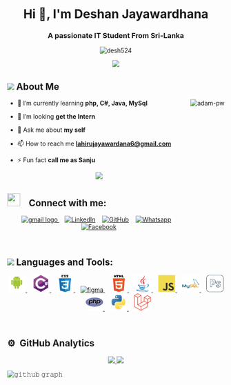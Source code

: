 <h1 align="center">Hi 👋, I'm Deshan Jayawardhana</h1>
<h3 align="center">A passionate IT Student From Sri-Lanka</h3>

<p align="center"> <img src="https://komarev.com/ghpvc/?username=desh524&label=Profile%20views&color=0e75b6&style=flat" alt="desh524" /> </p>


<p align="center">
  <a href="https://github.com/DenverCoder1/readme-typing-svg"><img src="https://readme-typing-svg.herokuapp.com?font=Time+New+Roman&color=%388ccd&size=25&center=true&vCenter=true&width=600&height=100&lines=Software+Developer;Web+Developer;From+Sri+Lanka;Always+learning+new+things"></a>
</p>
<h2><img src = "https://github.com/7oSkaaa/7oSkaaa/blob/main/Images/about_me.gif?raw=true" width = 25px> About Me </h2>
<p><img align="right" src="https://github.com/Adam-pw/Adam-pw/blob/main/animation_500_kxa883sd.gif" alt="adam-pw" height="300px;" ></p>

- 🌱 I’m currently learning **php, C#, Java, MySql**

- 🤝 I’m looking **get the Intern**

- 💬 Ask me about **my self**

- 📫 How to reach me **lahirujayawardana6@gmail.com**

- ⚡ Fun fact **call me as Sanju**

  

<center>
  <img src = "https://media0.giphy.com/media/KDDpcKigbfFpnejZs6/giphy.gif?cid=ecf05e47oy6f4zjs8g1qoiystc56cu7r9tb8a1fe76e05oty&rid=giphy.gif" width = 100px>
</center>

<h2 align="left"><img src="https://media.giphy.com/media/iY8CRBdQXODJSCERIr/giphy.gif" width="30" height="30" style="margin-right: 15px;"> Connect with me:</h2>
<p align="center">
  <a href="mailto:lahirujayawardana6@gmail.com" target="_blank">
    <img src="https://img.shields.io/static/v1?message=Gmail&logo=gmail&label=&color=D14836&logoColor=white&labelColor=&style=for-the-badge" height="35" alt="gmail logo"  />
  </a> &nbsp;&nbsp;
<a href="https://www.linkedin.com/in/deshan-jayawardhana-286613240" rel="nofollow"><img src="https://camo.githubusercontent.com/e9936ff00928028fc610bb2b3ed5a3e41a1d082e62436bd0f8ec2f2c7efba609/68747470733a2f2f696d672e736869656c64732e696f2f62616467652f6c696e6b6564696e2d2532333041363643322e7376673f7374796c653d706c6173746963266c6f676f3d6c696e6b6564696e266c6f676f436f6c6f723d7768697465" alt="LinkedIn" data-canonical-src="https://img.shields.io/badge/linkedin-%230A66C2.svg?style=plastic&amp;logo=linkedin&amp;logoColor=white" style="width: 100px; height: 40px"></a> &nbsp;&nbsp;
<a href="http://github.com/Desh524"><img src="https://camo.githubusercontent.com/87c82381e50ddc78de91c6f4535bd8a3bf8e02ba6954f07e07d6c751503b385a/68747470733a2f2f696d672e736869656c64732e696f2f62616467652f6769746875622d2532333138313731372e7376673f7374796c653d706c6173746963266c6f676f3d676974687562266c6f676f436f6c6f723d7768697465" alt="GitHub" data-canonical-src="https://img.shields.io/badge/github-%23181717.svg?style=plastic&amp;logo=github&amp;logoColor=white" style="width: 100px; height: 40px"></a> &nbsp;&nbsp; 
<a href="https://wa.me/+94765315828"><img src="https://img.shields.io/badge/whatsapp-%2325D366.svg?style=plastic&logo=whatsapp&logoColor=white" alt="Whatsapp" style="width: 100px; height: 40px"></a> &nbsp;&nbsp; 
<a href="https://fb.com/sachintha deshan" target="blank"><img src="https://img.shields.io/badge/facebook-%231877F2.svg?style=plastic&logo=facebook&logoColor=white" alt="Facebook" style="width: 100px; height: 40px"></a> </br>
</p>
<br>
<h2 align="left"><img src = "https://github.com/7oSkaaa/7oSkaaa/blob/main/Images/Programming_Languages.gif?raw=true" width = 30px> Languages and Tools:</h2>
<p align="Center"> 
<a href="https://developer.android.com" target="_blank" rel="noreferrer"> <img src="https://raw.githubusercontent.com/devicons/devicon/master/icons/android/android-original-wordmark.svg" alt="android" width="40" height="40"/> </a>&nbsp;&nbsp; <a href="https://learn.microsoft.com/en-us/dotnet/csharp/" target="_blank" rel="noreferrer"> <img src="https://raw.githubusercontent.com/devicons/devicon/master/icons/csharp/csharp-original.svg" alt="csharp" width="40" height="40"/> </a> &nbsp;&nbsp; <a href="https://www.w3schools.com/css/" target="_blank" rel="noreferrer"> <img src="https://raw.githubusercontent.com/devicons/devicon/master/icons/css3/css3-original-wordmark.svg" alt="css3" width="40" height="40"/> </a> &nbsp;&nbsp; <a href="https://www.figma.com/" target="_blank" rel="noreferrer"> <img src="https://www.vectorlogo.zone/logos/figma/figma-icon.svg" alt="figma" width="40" height="40"/> </a> &nbsp;&nbsp; <a href="https://www.w3.org/html/" target="_blank" rel="noreferrer"> <img src="https://raw.githubusercontent.com/devicons/devicon/master/icons/html5/html5-original-wordmark.svg" alt="html5" width="40" height="40"/> </a> &nbsp;&nbsp; <a href="https://www.java.com" target="_blank" rel="noreferrer"> <img src="https://raw.githubusercontent.com/devicons/devicon/master/icons/java/java-original.svg" alt="java" width="40" height="40"/> </a> &nbsp;&nbsp; <a href="https://developer.mozilla.org/en-US/docs/Web/JavaScript" target="_blank" rel="noreferrer"> <img src="https://raw.githubusercontent.com/devicons/devicon/master/icons/javascript/javascript-original.svg" alt="javascript" width="40" height="40"/> </a> &nbsp;&nbsp; <a href="https://www.mysql.com/" target="_blank" rel="noreferrer"> <img src="https://raw.githubusercontent.com/devicons/devicon/master/icons/mysql/mysql-original-wordmark.svg" alt="mysql" width="40" height="40"/> </a> &nbsp;&nbsp; <a href="https://www.photoshop.com/en" target="_blank" rel="noreferrer"> <img src="https://raw.githubusercontent.com/devicons/devicon/master/icons/photoshop/photoshop-line.svg" alt="photoshop" width="40" height="40"/> </a> &nbsp;&nbsp; <a href="https://www.php.net" target="_blank" rel="noreferrer"> <img src="https://raw.githubusercontent.com/devicons/devicon/master/icons/php/php-original.svg" alt="php" width="40" height="40"/> </a> &nbsp;&nbsp; <a href="https://www.python.org" target="_blank" rel="noreferrer"> <img src="https://raw.githubusercontent.com/devicons/devicon/master/icons/python/python-original.svg" alt="python" width="40" height="40"/> </a> &nbsp;&nbsp; <a href="https://www.laravel.comg" target="_blank" rel="noreferrer"> <img src="https://raw.githubusercontent.com/devicons/devicon/master/icons/laravel/laravel-original.svg" alt="laravel" width="40" height="40"/> </a>
</p>



<br>
<h2> ⚙️ &nbsp;GitHub Analytics</h2>

<p align="center">
<a href="https://github.com/AVS1508">
  <img height="180em" src="https://github-readme-stats-eight-theta.vercel.app/api?username=Desh524&show_icons=true&theme=algolia&include_all_commits=true&count_private=true"/>&nbsp;<img height="180em" src="https://github-readme-stats-eight-theta.vercel.app/api/top-langs/?username=desh524&layout=compact&langs_count=8&theme=algolia"/>
</a>
</p>


![𝚐𝚒𝚝𝚑𝚞𝚋 𝚐𝚛𝚊𝚙𝚑](https://github-readme-activity-graph.vercel.app/graph?username=Desh524&theme=react-dark&hide_border=true&area=true)


